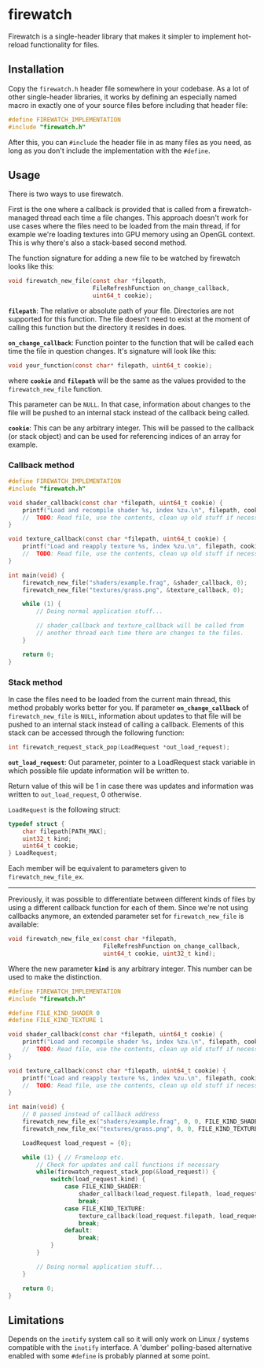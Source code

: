 # firewatch
Firewatch is a single-header library that makes it simpler to implement hot-reload functionality for files.

## Installation
Copy the `firewatch.h` header file somewhere in your codebase.
As a lot of other single-header libraries, it works by defining an especially named macro in exactly one of your source files before including that header file:

```c
#define FIREWATCH_IMPLEMENTATION
#include "firewatch.h"
```

After this, you can `#include` the header file in as many files as you need, as long as you don't include the implementation with the `#define`.

## Usage

There is two ways to use firewatch.

First is the one where a callback is provided that is called from a firewatch-managed thread each time a file changes.
This approach doesn't work for use cases where the files need to be loaded from the main thread, if for example we're loading textures into GPU memory using an OpenGL context. This is why there's also a stack-based second method.

The function signature for adding a new file to be watched by firewatch looks like this:
```c
void firewatch_new_file(const char *filepath,
                        FileRefreshFunction on_change_callback,
                        uint64_t cookie);
```

**`filepath`**: The relative or absolute path of your file.
Directories are not supported for this function.
The file doesn't need to exist at the moment of calling this function but the directory it resides in does.

**`on_change_callback`**: Function pointer to the function that will be called each time the file in question changes.
It's signature will look like this:
```c
void your_function(const char* filepath, uint64_t cookie);
```
where **`cookie`** and **`filepath`** will be the same as the values provided to the `firewatch_new_file` function.

This parameter can be `NULL`. 
In that case, information about changes to the file will be pushed to an internal stack instead of the callback being called.

**`cookie`**: This can be any arbitrary integer.
This will be passed to the callback (or stack object) and can be used for referencing indices of an array for example.

### Callback method

```c
#define FIREWATCH_IMPLEMENTATION
#include "firewatch.h"

void shader_callback(const char *filepath, uint64_t cookie) {
    printf("Load and recompile shader %s, index %zu.\n", filepath, cookie);
    //  TODO: Read file, use the contents, clean up old stuff if necessary
}

void texture_callback(const char *filepath, uint64_t cookie) {
    printf("Load and reapply texture %s, index %zu.\n", filepath, cookie);
    //  TODO: Read file, use the contents, clean up old stuff if necessary
}

int main(void) {
    firewatch_new_file("shaders/example.frag", &shader_callback, 0);
    firewatch_new_file("textures/grass.png", &texture_callback, 0);

    while (1) {
        // Doing normal application stuff...

        // shader_callback and texture_callback will be called from 
        // another thread each time there are changes to the files.
    }

    return 0;
}
```

### Stack method
In case the files need to be loaded from the current main thread, this method probably works better for you.
If parameter **`on_change_callback`** of `firewatch_new_file` is `NULL`, information about updates to that file will be pushed to an internal stack instead of calling a callback.
Elements of this stack can be accessed through the following function:
```c
int firewatch_request_stack_pop(LoadRequest *out_load_request);
```
**`out_load_request`**: Out parameter, pointer to a LoadRequest stack variable in which possible file update information will be written to.

Return value of this will be 1 in case there was updates and information was written to `out_load_request`, 0 otherwise.

`LoadRequest`  is the following struct:
```c
typedef struct {
    char filepath[PATH_MAX];
    uint32_t kind;
    uint64_t cookie;
} LoadRequest;
```
Each member will be equivalent to parameters given to `firewatch_new_file_ex`.

---
Previously, it was possible to differentiate between different kinds of files by using a different callback function for each of them.
Since we're not using callbacks anymore, an extended parameter set for `firewatch_new_file` is available:

```c
void firewatch_new_file_ex(const char *filepath,
                           FileRefreshFunction on_change_callback,
                           uint64_t cookie, uint32_t kind);
```
Where the new parameter **`kind`** is any arbitrary integer.
This number can be used to make the distinction.

```c
#define FIREWATCH_IMPLEMENTATION
#include "firewatch.h"

#define FILE_KIND_SHADER 0
#define FILE_KIND_TEXTURE 1

void shader_callback(const char *filepath, uint64_t cookie) {
    printf("Load and recompile shader %s, index %zu.\n", filepath, cookie);
    //  TODO: Read file, use the contents, clean up old stuff if necessary
}

void texture_callback(const char *filepath, uint64_t cookie) {
    printf("Load and reapply texture %s, index %zu.\n", filepath, cookie);
    //  TODO: Read file, use the contents, clean up old stuff if necessary
}

int main(void) {
    // 0 passed instead of callback address
    firewatch_new_file_ex("shaders/example.frag", 0, 0, FILE_KIND_SHADER);
    firewatch_new_file_ex("textures/grass.png", 0, 0, FILE_KIND_TEXTURE);

    LoadRequest load_request = {0};

    while (1) { // Frameloop etc.
        // Check for updates and call functions if necessary
        while(firewatch_request_stack_pop(&load_request)) {
            switch(load_request.kind) {
                case FILE_KIND_SHADER:
                    shader_callback(load_request.filepath, load_request.cookie);
                    break;
                case FILE_KIND_TEXTURE:
                    texture_callback(load_request.filepath, load_request.cookie);
                    break;
                default: 
                    break;
            }
        }

        // Doing normal application stuff...
    }

    return 0;
}
```


## Limitations
Depends on the `inotify` system call so it will only work on Linux / systems compatible with the `inotify` interface.
A 'dumber' polling-based alternative enabled with some `#define` is probably planned at some point.
